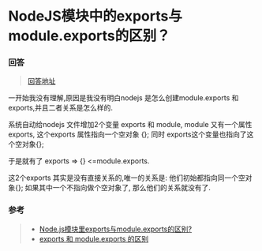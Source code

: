 # NodeJS模块中的exports与module.exports的区别？

### 回答

> [回答地址](https://cnodejs.org/topic/5231a630101e574521e45ef8)

一开始我没有理解,原因是我没有明白nodejs 是怎么创建module.exports 和 exports,并且二者关系是怎么样的.

系统自动给nodejs 文件增加2个变量 exports 和 module, module 又有一个属性 exports, 这个exports 属性指向一个空对象 {}; 同时 exports这个变量也指向了这个空对象{};

于是就有了 exports => {} <=module.exports.

这2个exports 其实是没有直接关系的,唯一的关系是: 他们初始都指向同一个空对象{};
如果其中一个不指向做个空对象了, 那么他们的关系就没有了.

### 参考

> - [Node.js模块里exports与module.exports的区别?](https://www.zhihu.com/question/26621212)
> - [exports 和 module.exports 的区别](https://cnodejs.org/topic/5231a630101e574521e45ef8)

